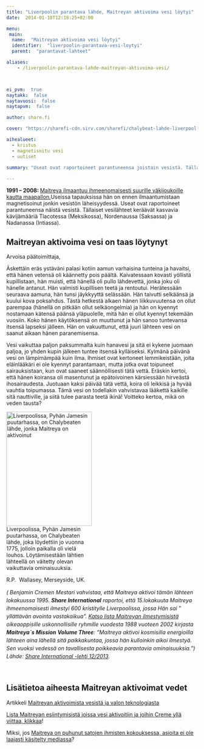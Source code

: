 ```yaml
---
title: "Liverpoolin parantava lähde, Maitreyan aktivoima vesi löytyi"
date:  2014-01-18T12:18:25+02:00

menu:
 main:
  name:  "Maitreyan aktivoima vesi löytyi"
  identifier:  "liverpoolin-parantava-vesi-loytyi"
  parent:  "parantavat-lahteet"

aliases:
    - /liverpoolin-parantava-lahde-maitreyan-aktivoima-vesi/



ei_pvm:  true
naytakk:  false
naytavuosi:  false
naytapvm:  false

author: share.fi

cover: "https://sharefi-cdn.sirv.com/sharefi/chalybeat-lahde-liverpool-maitreyan-aktivoima-vesi.jpg"

aihealueet:
  - kristus
  - magnetisoitu vesi
  - uutiset

summary: "Useat ovat raportoineet parantuneensa joistain vesistä. Tällaiset vesilähteet keräävät kasvavia kävijämääriä Tlacotessa (Meksikossa), Nordenaussa (Saksassa) ja Nadanassa (Intiassa). Onko Liverpoolin Chalybeat-lähde tällainen?"
 
---
```

<p class="alustus"><strong>1991 – 2008:&nbsp;</strong><a href="/maitreya/maitreyan-julkiset-esiintymiset/#taulukko">Maitreya ilmaantuu ihmeenomaisesti suurille väkijoukoille kautta maapallon.</a>Useissa tapauksissa hän on ennen ilmaantumistaan magnetisoinut jonkin vesistön läheisyydessä. Useat ovat raportoineet parantuneensa näistä vesistä. Tällaiset vesilähteet keräävät kasvavia kävijämääriä Tlacotessa (Meksikossa), Nordenaussa (Saksassa) ja Nadanassa (Intiassa).</p>

<h2>Maitreyan aktivoima vesi on taas löytynyt</h2>

<p>Arvoisa päätoimittaja,</p>
<p>Äskettäin eräs ystäväni palasi kotiin aamun varhaisina tunteina ja havaitsi, että hänen vetensä oli käännetty pois päältä. Kaivatessaan kovasti yöllistä kupillistaan, hän muisti, että hänellä oli pullo lähdevettä, jonka joku oli hänelle antanut. Hän valmisti kupillisen teetä ja rentoutui. Herätessään seuraava aamuna, hän tunsi jäykkyyttä selässään. Hän taivutti selkäänsä ja kuului kova poksahdus. Tästä hetkestä alkaen hänen liikkuvuutensa on ollut parempaa (hänellä on pitkään ollut selkäongelmia) ja hän on kyennyt nostamaan kätensä päänsä yläpuolelle, mitä hän ei ollut kyennyt tekemään vuosiin. Koko hänen käytöksensä on muuttunut ja hän sanoo tuntevansa itsensä lapseksi jälleen. Hän on vakuuttunut, että juuri lähteen vesi on saanut aikaan hänen paranemisensa.</p>
<p>Vesi vaikuttaa paljon paksummalta kuin hanavesi ja sitä ei kykene juomaan paljoa, jo yhden kupin jälkeen tuntee itsensä kylläiseksi. Kylmänä päivänä vesi on lämpimämpää kuin ilma. Ihmiset ovat kertoneet lemmikeistään, joita eläinlääkäri ei ole kyennyt parantamaan, mutta jotka ovat toipuneet sairauksistaan, kun ovat saaneet säännöllisesti tätä vettä. Eräskin kertoi, että hänen koiransa oli masentunut ja epätoivoinen kärsiessään hirveästä ihosairaudesta. Juotuaan kaksi päivää tätä vettä, koira oli leikkisä ja hyvää vauhtia toipumassa. Tämä vesi on todellakin vahvistavaa lääkettä kaikille sitä nauttiville, ja siitä tulee parasta teetä ikinä! Voitteko kertoa, mikä on veden tausta?</p>
<p class="alignright" style="max-width:225px;"><img src="https://sharefi-cdn.sirv.com/sharefi/chalybeat-lahde-liverpool-maitreyan-aktivoima-vesi.jpg" width="225" height="300" alt="Liverpoolissa, Pyhän Jamesin puutarhassa, on Chalybeaten lähde, jonka Maitreya on aktivoinut" /><br />Liverpoolissa, Pyhän Jamesin puutarhassa, on Chalybeaten lähde, joka löydettiin jo vuonna 1775, jolloin paikalla oli vielä louhos. Löytämisestään lähtien lähteellä on väitetty olevan vaikuttavia ominaisuuksia.</p>
<p>R.P.&nbsp; Wallasey, Merseyside, UK.</p>
<p><i style="line-height: 1.5em;">( Benjamin Cremen Mestari vahvistaa, että Maitreya aktivoi tämän lähteen lokakuussa 1995. <b>Share International</b> raportoi, että 15.lokakuuta Maitreya ihmeenomaisesti ilmestyi 600 kristitylle Liverpoolissa, jossa Hän sai ” yllättävän avointa vastakaikua”. <a href="/maitreya/maitreyan-julkiset-esiintymiset/#taulukko">Katso lista Maitreyan ilmestymisistä</a> oikeaoppisille uskonnollisille ryhmille vuodesta 1988 vuoteen 2002 kirjasta <b>Maitreya`s Mission</b> <b>Volume Three</b>: ”Maitreya aktivoi kosmisilla energioilla lähteen aina lähellä sitä paikkakuntaa, jossa hän kulloinkin aikoi ilmestyä. Sen vuoksi vedessä on tavallisesta poikkeavia parantavia ominaisuuksia.”) Lähde: <a href="http://www.share-international.org/magazine/old_issues/2013/2013-12.htm#letters" target="_blank" class="external" rel="nofollow noopener">Share International -lehti 12/2013</a>.</i></p>
<p>&nbsp;</p>
<h2>Lisätietoa aiheesta Maitreyan aktivoimat vedet</h2>
<p>Artikkeli <a title="Maitreyan aktivoima vesi, eli parantava vesi ja valon tiede" href="/maitreya/maitreyan-aktivoima-vesi-eli-parantava-vesi-ja-valon-tiede/">Maitreyan aktivoimista vesistä ja valon teknologiasta</a></p>
<p><a href="/maitreya/maitreyan-julkiset-esiintymiset/#taulukko">Lista Maitreyan esiintymisistä joissa vesi aktivoitiin ja joihin Creme yllä viittaa, klikkaa</a>!</p>
<p>Miksi, jos <a href="/kysymyksia-vastauksia/ukk/#anchor13">Maitreya on puhunut satojen ihmisten kokouksessa, asioita ei ole laajasti käsitelty mediassa</a>?</p>